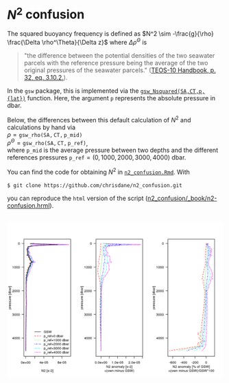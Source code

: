 # $N^2$ confusion

The squared buoyancy frequency is defined as $N^2 \sim -\frac{g}{\rho} \frac{\Delta \rho^\Theta}{\Delta z}$ where $\Delta \rho^\Theta$ is 
> "the difference between the potential densities of the two seawater parcels with the reference pressure being the average of the two original pressures of the seawater parcels." ([TEOS-10 Handbook, p. 32, eq. 3.10.2.](http://www.teos-10.org/pubs/TEOS-10_Manual.pdf)).

In the `gsw` package, this is implemented via the [`gsw_Nsquared(SA,CT,p,{lat})`](http://www.teos-10.org/pubs/gsw/html/gsw_Nsquared.html) function. Here, the argument `p` represents the absolute pressure in dbar.

Below, the differences between this default calculation of $N^2$ and calculations by hand via<br> 
$\rho = \mathtt{gsw\_rho(SA, CT, p\_mid)}$<br>
$\rho^\Theta = \mathtt{gsw\_rho(SA, CT, p\_ref)}$,<br>
where $\mathtt{p\_mid}$ is the average pressure between two depths and the different references pressures $\mathtt{p\_ref} = (0, 1000, 2000, 3000, 4000)$ dbar.

You can find the code for obtaining $N^2$ in [`n2_confusion.Rmd`](https://github.com/chrisdane/n2_confusion/blob/master/n2_confusion.Rmd). With
```
$ git clone https://github.com/chrisdane/n2_confusion.git
```
you can reproduce the `html` version of the script ([n2_confusion/_book/n2-confusion.hrml](https://github.com/chrisdane/n2_confusion/blob/master/_book/n2-confusion.html)).

<br>
<img align="left" width="2000" src="_bookdown_files/bookdown_files/figure-html/n2_plot-1.png">


